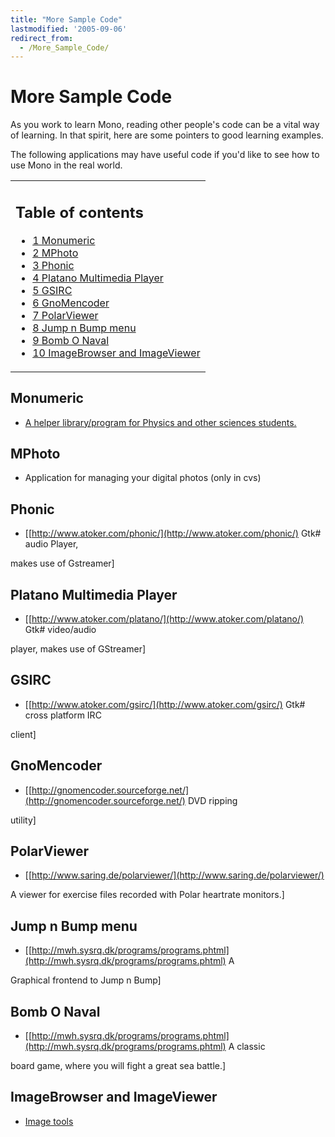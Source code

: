 ```yaml
---
title: "More Sample Code"
lastmodified: '2005-09-06'
redirect_from:
  - /More_Sample_Code/
---
```


More Sample Code
================

As you work to learn Mono, reading other people's code can be a vital way of learning. In that spirit, here are some pointers to good learning examples.

The following applications may have useful code if you'd like to see how to use Mono in the real world.

<table>
<col width="100%" />
<tbody>
<tr class="odd">
<td align="left"><h2>Table of contents</h2>
<ul>
<li><a href="#monumeric">1 Monumeric</a></li>
<li><a href="#mphoto">2 MPhoto</a></li>
<li><a href="#phonic">3 Phonic</a></li>
<li><a href="#platano-multimedia-player">4 Platano Multimedia Player</a></li>
<li><a href="#gsirc">5 GSIRC</a></li>
<li><a href="#gnomencoder">6 GnoMencoder</a></li>
<li><a href="#polarviewer">7 PolarViewer</a></li>
<li><a href="#jump-n-bump-menu">8 Jump n Bump menu</a></li>
<li><a href="#bomb-o-naval">9 Bomb O Naval</a></li>
<li><a href="#imagebrowser-and-imageviewer">10 ImageBrowser and ImageViewer</a></li>
</ul></td>
</tr>
</tbody>
</table>

Monumeric
---------

-   [A helper library/program for Physics and other sciences students.](http://monoevo.sourceforge.net/monumeric)

MPhoto
------

-   Application for managing your digital photos (only in cvs)

Phonic
------

-   [[http://www.atoker.com/phonic/](http://www.atoker.com/phonic/) Gtk# audio Player,

makes use of Gstreamer]

Platano Multimedia Player
-------------------------

-   [[http://www.atoker.com/platano/](http://www.atoker.com/platano/) Gtk# video/audio

player, makes use of GStreamer]

GSIRC
-----

-   [[http://www.atoker.com/gsirc/](http://www.atoker.com/gsirc/) Gtk# cross platform IRC

client]

GnoMencoder
-----------

-   [[http://gnomencoder.sourceforge.net/](http://gnomencoder.sourceforge.net/) DVD ripping

utility]

PolarViewer
-----------

-   [[http://www.saring.de/polarviewer/](http://www.saring.de/polarviewer/)

A viewer for exercise files recorded with Polar heartrate monitors.]

Jump n Bump menu
----------------

-   [[http://mwh.sysrq.dk/programs/programs.phtml](http://mwh.sysrq.dk/programs/programs.phtml) A

Graphical frontend to Jump n Bump]

Bomb O Naval
------------

-   [[http://mwh.sysrq.dk/programs/programs.phtml](http://mwh.sysrq.dk/programs/programs.phtml) A classic

board game, where you will fight a great sea battle.]

ImageBrowser and ImageViewer
----------------------------

-   [Image tools](http://primates.ximian.com/~duncan/Mono)
